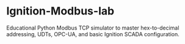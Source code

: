 # Ignition-Modbus-lab
Educational Python Modbus TCP simulator to master hex-to-decimal addressing, UDTs, OPC-UA, and basic Ignition SCADA configuration.
